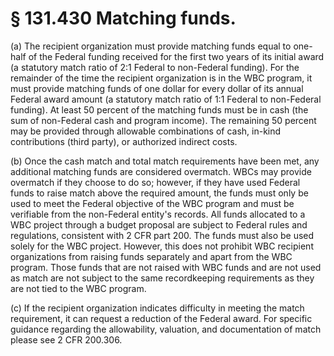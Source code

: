 # § 131.430   Matching funds.

(a) The recipient organization must provide matching funds equal to one-half of the Federal funding received for the first two years of its initial award (a statutory match ratio of 2:1 Federal to non-Federal funding). For the remainder of the time the recipient organization is in the WBC program, it must provide matching funds of one dollar for every dollar of its annual Federal award amount (a statutory match ratio of 1:1 Federal to non-Federal funding). At least 50 percent of the matching funds must be in cash (the sum of non-Federal cash and program income). The remaining 50 percent may be provided through allowable combinations of cash, in-kind contributions (third party), or authorized indirect costs.


(b) Once the cash match and total match requirements have been met, any additional matching funds are considered overmatch. WBCs may provide overmatch if they choose to do so; however, if they have used Federal funds to raise match above the required amount, the funds must only be used to meet the Federal objective of the WBC program and must be verifiable from the non-Federal entity's records. All funds allocated to a WBC project through a budget proposal are subject to Federal rules and regulations, consistent with 2 CFR part 200. The funds must also be used solely for the WBC project. However, this does not prohibit WBC recipient organizations from raising funds separately and apart from the WBC program. Those funds that are not raised with WBC funds and are not used as match are not subject to the same recordkeeping requirements as they are not tied to the WBC program.


(c) If the recipient organization indicates difficulty in meeting the match requirement, it can request a reduction of the Federal award. For specific guidance regarding the allowability, valuation, and documentation of match please see 2 CFR 200.306.





